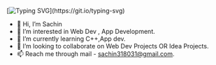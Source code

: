 [![Typing SVG](https://readme-typing-svg.demolab.com?font=Fira+Code&weight=900&size=25&pause=1000&color=0FF759&random=false&width=435&lines=%E0%A4%A8%E0%A4%AE%E0%A4%B8%E0%A5%8D%E0%A4%A4%E0%A5%87+(Namaste)+%F0%9F%99%8F%2C+I'm+Sachin!)](https://git.io/typing-svg)



- 👋 Hi, I’m Sachin
- 👀 I’m interested in Web Dev , App Development.
- 🌱 I’m currently learning C++,App dev.
- 💞️ I’m looking to collaborate on Web Dev Projects OR Idea Projects.
- 📫 Reach me through mail - sachin318031@gmail.com.
